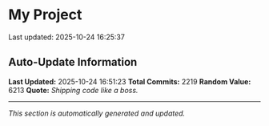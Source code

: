 # My Project


Last updated: 2025-10-24 16:25:37


















































































































































































































































































































































































































































































































































































































































































































































































































































































































































































































































































































































































































































































































































































































































































































































































































































































































































































































































































































































































































































































































































































































































































































































































































































































































































































































































































































## Auto-Update Information

**Last Updated:** 2025-10-24 16:51:23
**Total Commits:** 2219
**Random Value:** 6213
**Quote:** _Shipping code like a boss._

---
_This section is automatically generated and updated._